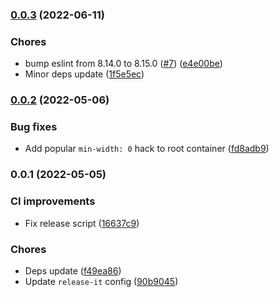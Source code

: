 

### [0.0.3](https://github.com/MorevM/vue-swiper/compare/v0.0.2...v0.0.3) (2022-06-11)


### Chores

* bump eslint from 8.14.0 to 8.15.0 ([#7](https://github.com/MorevM/vue-swiper/issues/7)) ([e4e00be](https://github.com/MorevM/vue-swiper/commit/e4e00bec4db91b3e27e072ad6f2553aa8c0153b0))
* Minor deps update ([1f5e5ec](https://github.com/MorevM/vue-swiper/commit/1f5e5ecd5e6321aa6ce443692622e7f516672491))

### [0.0.2](https://github.com/MorevM/vue-swiper/compare/v0.0.1...v0.0.2) (2022-05-06)


### Bug fixes

* Add popular `min-width: 0` hack to root container ([fd8adb9](https://github.com/MorevM/vue-swiper/commit/fd8adb92a13f7be96046bcc76dabd0a7decc8cd8))

### 0.0.1 (2022-05-05)


### CI improvements

* Fix release script ([16637c9](https://github.com/MorevM/vue-swiper/commit/16637c9672c9fa1a8c4aef3e0996ec20c9bf2e94))


### Chores

* Deps update ([f49ea86](https://github.com/MorevM/vue-swiper/commit/f49ea86d1682abf82d9e1d85a70897ce217076f2))
* Update `release-it` config ([90b9045](https://github.com/MorevM/vue-swiper/commit/90b9045649c44cd273c1443f5f5975e5ca987f11))